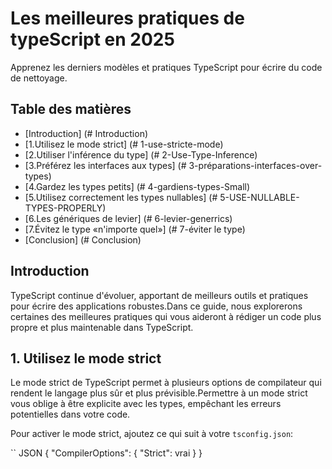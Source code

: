 # Les meilleures pratiques de typeScript en 2025

Apprenez les derniers modèles et pratiques TypeScript pour écrire du code de nettoyage.

## Table des matières
- [Introduction] (# Introduction)
- [1.Utilisez le mode strict] (# 1-use-stricte-mode)
- [2.Utiliser l'inférence du type] (# 2-Use-Type-Inference)
- [3.Préférez les interfaces aux types] (# 3-préparations-interfaces-over-types)
- [4.Gardez les types petits] (# 4-gardiens-types-Small)
- [5.Utilisez correctement les types nullables] (# 5-USE-NULLABLE-TYPES-PROPERLY)
- [6.Les génériques de levier] (# 6-levier-generrics)
- [7.Évitez le type «n'importe quel»] (# 7-éviter le type)
- [Conclusion] (# Conclusion)

## Introduction

TypeScript continue d'évoluer, apportant de meilleurs outils et pratiques pour écrire des applications robustes.Dans ce guide, nous explorerons certaines des meilleures pratiques qui vous aideront à rédiger un code plus propre et plus maintenable dans TypeScript.

## 1. Utilisez le mode strict

Le mode strict de TypeScript permet à plusieurs options de compilateur qui rendent le langage plus sûr et plus prévisible.Permettre à un mode strict vous oblige à être explicite avec les types, empêchant les erreurs potentielles dans votre code.

Pour activer le mode strict, ajoutez ce qui suit à votre `tsconfig.json`:

`` JSON
{
"CompilerOptions": {
"Strict": vrai
}
}